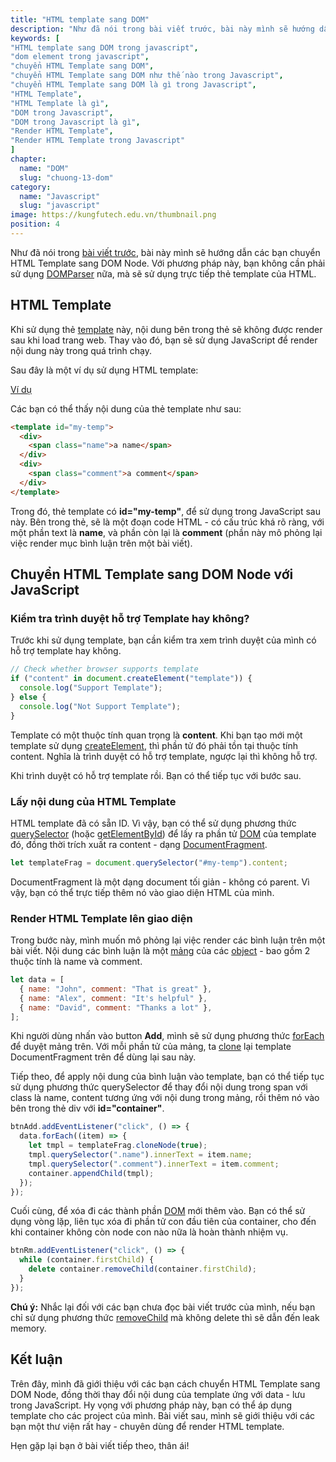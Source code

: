 ```yaml
---
title: "HTML template sang DOM"
description: "Như đã nói trong bài viết trước, bài này mình sẽ hướng dẫn các bạn chuyển HTML Template sang DOM Node. Với phương pháp này, bạn không cần phải sử dụng DOMParser nữa, mà sẽ sử dụng trực tiếp thẻ template của HTML."
keywords: [
"HTML template sang DOM trong javascript",
"dom element trong javascript",
"chuyển HTML Template sang DOM",
"chuyển HTML Template sang DOM như thế nào trong Javascript",
"chuyển HTML Template sang DOM là gì trong Javascript",
"HTML Template",
"HTML Template là gì",
"DOM trong Javascript",
"DOM trong Javascript là gì",
"Render HTML Template",
"Render HTML Template trong Javascript"
]
chapter:
  name: "DOM"
  slug: "chuong-13-dom"
category:
  name: "Javascript"
  slug: "javascript"
image: https://kungfutech.edu.vn/thumbnail.png
position: 4
---
```


Như đã nói trong [bài viết trước](/bai-viet/javascript/html-string-sang-dom-node-voi-dom-parser), bài này mình sẽ hướng dẫn các bạn chuyển HTML Template sang DOM Node. Với phương pháp này, bạn không cần phải sử dụng [DOMParser](https://developer.mozilla.org/en-US/docs/Web/API/DOMParser) nữa, mà sẽ sử dụng trực tiếp thẻ template của HTML.

## HTML Template

Khi sử dụng thẻ [template](https://developer.mozilla.org/en-US/docs/Web/HTML/Element/template) này, nội dung bên trong thẻ sẽ không được render sau khi load trang web. Thay vào đó, bạn sẽ sử dụng JavaScript để render nội dung này trong quá trình chạy.

Sau đây là một ví dụ sử dụng HTML template:

[Ví dụ](https://codepen.io/completejavascript/pen/MVyXyp)

Các bạn có thể thấy nội dung của thẻ template như sau:

```html
<template id="my-temp">
  <div>
    <span class="name">a name</span>
  </div>
  <div>
    <span class="comment">a comment</span>
  </div>
</template>
```

Trong đó, thẻ template có **id="my-temp"**, để sử dụng trong JavaScript sau này. Bên trong thẻ, sẽ là một đoạn code HTML - có cấu trúc khá rõ ràng, với một phần text là **name**, và phần còn lại là **comment** (phần này mô phỏng lại việc render mục bình luận trên một bài viết).

## Chuyển HTML Template sang DOM Node với JavaScript

### Kiểm tra trình duyệt hỗ trợ Template hay không?

Trước khi sử dụng template, bạn cần kiểm tra xem trình duyệt của mình có hỗ trợ template hay không.

```js
// Check whether browser supports template
if ("content" in document.createElement("template")) {
  console.log("Support Template");
} else {
  console.log("Not Support Template");
}
```

Template có một thuộc tính quan trọng là **content**. Khi bạn tạo mới một template sử dụng [createElement](https://developer.mozilla.org/en-US/docs/Web/API/Document/createElement), thì phần tử đó phải tồn tại thuộc tính content. Nghĩa là trình duyệt có hỗ trợ template, ngược lại thì không hỗ trợ.

Khi trình duyệt có hỗ trợ template rồi. Bạn có thể tiếp tục với bước sau.

### Lấy nội dung của HTML Template

HTML template đã có sẵn ID. Vì vậy, bạn có thể sử dụng phương thức [querySelector](https://developer.mozilla.org/en-US/docs/Web/API/Document/querySelector) (hoặc [getElementById](https://developer.mozilla.org/en-US/docs/Web/API/Document/getElementById)) để lấy ra phần tử [DOM](/bai-viet/javascript/dom-la-gi) của template đó, đồng thời trích xuất ra content - dạng [DocumentFragment](https://developer.mozilla.org/en-US/docs/Web/API/DocumentFragment).

```js
let templateFrag = document.querySelector("#my-temp").content;
```

DocumentFragment là một dạng document tối giản - không có parent. Vì vậy, bạn có thể trực tiếp thêm nó vào giao diện HTML của mình.

### Render HTML Template lên giao diện

Trong bước này, mình muốn mô phỏng lại việc render các bình luận trên một bài viết. Nội dung các bình luận là một [mảng](/bai-viet/javascript/mang-array-trong-javascript) của các [object](/bai-viet/javascript/object-la-gi-object-trong-javascript) - bao gồm 2 thuộc tính là name và comment.

```js
let data = [
  { name: "John", comment: "That is great" },
  { name: "Alex", comment: "It's helpful" },
  { name: "David", comment: "Thanks a lot" },
];
```

Khi người dùng nhấn vào button **Add**, mình sẽ sử dụng phương thức [forEach](/bai-viet/javascript/tim-hieu-ve-foreach-trong-javascript) để duyệt mảng trên. Với mỗi phần tử của mảng, ta [clone](https://developer.mozilla.org/en-US/docs/Web/API/DOMParser) lại template DocumentFragment trên để dùng lại sau này.

Tiếp theo, để apply nội dung của bình luận vào template, bạn có thể tiếp tục sử dụng phương thức querySelector để thay đổi nội dung trong span với class là name, content tương ứng với nội dung trong mảng, rồi thêm nó vào bên trong thẻ div với **id="container"**.

```js
btnAdd.addEventListener("click", () => {
  data.forEach((item) => {
    let tmpl = templateFrag.cloneNode(true);
    tmpl.querySelector(".name").innerText = item.name;
    tmpl.querySelector(".comment").innerText = item.comment;
    container.appendChild(tmpl);
  });
});
```

Cuối cùng, để xóa đi các thành phần [DOM](/bai-viet/javascript/dom-la-gi) mới thêm vào. Bạn có thể sử dụng vòng lặp, liên tục xóa đi phần tử con đầu tiên của container, cho đến khi container không còn node con nào nữa là hoàn thành nhiệm vụ.

```js
btnRm.addEventListener("click", () => {
  while (container.firstChild) {
    delete container.removeChild(container.firstChild);
  }
});
```

<content-warning>

**Chú ý:** Nhắc lại đối với các bạn chưa đọc bài viết trước của mình, nếu bạn chỉ sử dụng phương thức [removeChild](https://developer.mozilla.org/en-US/docs/Web/API/DOMParser) mà không delete thì sẽ dẫn đến leak memory.

</content-warning>

## Kết luận

Trên đây, mình đã giới thiệu với các bạn cách chuyển HTML Template sang DOM Node, đồng thời thay đổi nội dung của template ứng với data - lưu trong JavaScript. Hy vọng với phương pháp này, bạn có thể áp dụng template cho các project của mình. Bài viết sau, mình sẽ giới thiệu với các bạn một thư viện rất hay - chuyên dùng để render HTML template.

Hẹn gặp lại bạn ở bài viết tiếp theo, thân ái!
